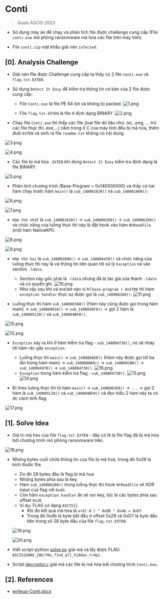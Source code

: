 # Conti

> Quals ASCIS-2023

- Sử dụng máy ảo để chạy và phân tích file được challenge cung cấp (File `conti.exe` mô phỏng ransomware mã hóa các file trên máy tính).

- File `conti.zip` mật khẩu giải nén `infected`.

## [0]. Analysis Challenge

- Giải nén file được Challenge cung cấp ta thấy có 2 file `Conti.exe` và `flag.txt.EXTEN`.

- Sử dụng `Detect It Easy` để kiểm tra thông tin cơ bản của 2 file được cung cấp:

  - File `Conti.exe` là file PE 64-bit và không bị packed.
    ![1.png](./images/1.png)

  - File `flag.txt.EXTEN` là file ở định dạng BINARY.
    ![2.png](./images/2.png)

- Chạy file `Conti.exe` thì thấy các file (loại file dữ liệu như .txt, .png, ... trừ các file thực thi .exe,...) nằm trong ổ C của máy tính đều bị mã hóa, thêm đuôi `EXTEN` và sinh ra file `readme.txt` không có nội dung.

![3.png](./images/3.png)

![4.png](./images/4.png)

- Các file bị mã hóa `.EXTEN` khi dùng `Detect It Easy` kiểm tra định dạng là file BINARY.

![5.png](./images/5.png)

- Phân tích chương trình (Base-Program = 0x140000000) và thấy có hai hàm chạy trước hàm `main()` là `sub_140001020()` và `sub_140001000()`:

![6.png](./images/6.png)

![7.png](./images/7.png)

- `Hàm thứ nhất` là `sub_140001020()` -> `sub_1400063D0()` -> `sub_140006200()` và chức năng của luồng thực thi này là đặt hook vào hàm `NtReadFile` (một hàm NativeAPI).

![8.png](./images/8.png)

![9.png](./images/9.png)

- `Hàm thứ hai` là `sub_140001000()` -> `sub_140006430()` và chức năng của luồng thực thi này là vá thông tin liên quan tới xử lý `Exception` và vào section `.ldata`.

  - Section này gốc phải là `.rdata` nhưng đã bị tác giả sửa thành `.ldata` và có quyền ghi.
    ![10.png](./images/10.png)
  - Như vậy sau khi vá `0x6360` vào vị trí `base-program + 0x5f06` thì hàm `exception handler` thực sự được gọi là `sub_140006360()`.
    ![11.png](./images/11.png)

- Luồng thực thi hàm `sub_140006360()` (Hàm này cũng được gọi trong hàm main) -> `sub_140009016()` -> `sub_140005DF0()` -> gọi 2 hàm là `sub_140005C20()` và `sub_140004BF0()`.

![15.png](./images/15.png)

![12.png](./images/12.png)

- `Exception` xảy ra khi ở hàm kiểm tra flag - `sub_140004730()`, nó sẽ nhảy tới hàm rác gây `exception`.

  - Luồng thực thi `main()` -> `sub_140008AE0()` (Hàm này được gọi tới ba lần trong hàm main) -> `sub_140008BA0()` -> `sub_1400081B0()` -> `sub_140004970()` -> `sub_140004730()`.
    ![16.png](./images/16.png)
  - `Exception` trong hàm kiểm tra flag - `sub_140004730()`.
    ![13.png](./images/13.png)
    ![14.png](./images/14.png)

- Đi theo luông thực thi từ hàm `main()` -> `sub_140006360()` -> `...` -> gọi 2 hàm là `sub_140005C20()` và `sub_140004BF0()` và đọc hiểu 2 hàm này ta có dc cách tính flag.

![17.png](./images/17.png)

## [1]. Solve Idea

- Giá trị mã hex của file `flag.txt.EXTEN` - đây có lẽ là file flag đã bị mã hóa bởi chương trình mô phỏng ransomware trên.

![18.png](./images/18.png)

- Những bytes cuối chứa thông tin của file bị mã hoá, trong đó 0x28 là kích thước file.

  - Do đó 28 bytes đầu là flag bị mã hoá
  - Những bytes phía sau là key.
  - Hàm `sub_140006200()` trong luồng thực thi hook `NtReadFile` sẽ XOR input của flag với `0xdd`.
  - Còn hàm `exception handler` ẩn sẽ xor key, tức là các bytes phía sau offset `0x28`.
  - Ví dụ: FLAG có dạng `ASCIS{}`.
    - Khi đó kết quả mã hóa là `ord('A') ^ 0xDD ^ 0x4b = 0xD7`.
    - Trong đó 0x4b là byte bắt đầu ở offset 0x28 và 0xD7 là byte đầu tiên trong số 28 byte đầu của file `flag.txt.EXTEN`.

  ![19.png](./images/19.png)

  ![20.png](./images/20.png)

- Viết script-python [solve.py](./Conti/solve.py) giải mã và lấy được FLAG: `ASCIS{G00d_j0b!Y0u_f1nd_all_h1dden_tr4p}`.

- Script [decryptor.c](./Conti/decryptor.c) giải mã các file bị mã hóa bởi chương trình `Conti.exe`.

## [2]. References

- [writeup-Conti.docx](./Conti/writeup-Conti.docx)
